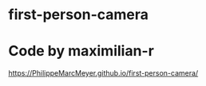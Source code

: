 # first-person-camera

# Code by  maximilian-r  

https://PhilippeMarcMeyer.github.io/first-person-camera/
